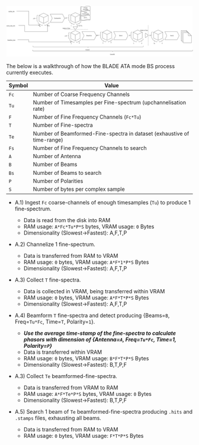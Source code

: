 ![BLADE ATA CLI Pipeline](./img/BLADE.png)

The below is a walkthrough of how the BLADE ATA mode BS process currently executes.

Symbol | Value
-|-
`Fc` | Number of Coarse Frequency Channels
`Tu` | Number of Timesamples per Fine-spectrum (upchannelisation rate)
`F` | Number of Fine Frequency Channels (`Fc*Tu`)
`T` | Number of Fine-spectra
`Te` | Number of Beamformed-Fine-spectra in dataset (exhaustive of time-range)
`Fs` | Number of Fine Frequency Channels to search
`A` | Number of Antenna
`B` | Number of Beams
`Bs` | Number of Beams to search
`P` | Number of Polarities
`S` | Number of bytes per complex sample

- A.1) Ingest `Fc` coarse-channels of enough timesamples (`Tu`) to produce 1 fine-spectrum.
  - Data is read from the disk into RAM
  - RAM usage: `A*Fc*Tu*P*S` bytes, VRAM usage: `0` Bytes
  - Dimensionality (Slowest->Fastest): A,F,T,P

- A.2) Channelize 1 fine-spectrum.
  - Data is transferred from RAM to VRAM
  - RAM usage: `0` bytes, VRAM usage: `A*F*1*P*S` Bytes
  - Dimensionality (Slowest->Fastest): A,F,T,P

- A.3) Collect `T` fine-spectra.
  - Data is collected in VRAM, being transferred within VRAM
  - RAM usage: `0` bytes, VRAM usage: `A*F*T*P*S` Bytes
  - Dimensionality (Slowest->Fastest): A,F,T,P

- A.4) Beamform `T` fine-spectra and detect producing {Beams=`B`, Freq=`Tu*Fc`, Time=`T`, Polarity=`1`}.
  - ***Use the average time-stamp of the fine-spectra to calculate phasors with dimension of {Antenna=`A`, Freq=`Tu*Fc`, Time=1, Polarity=`P`}***
  - Data is transferred within VRAM
  - RAM usage: `0` bytes, VRAM usage: `B*F*T*P*S` Bytes
  - Dimensionality (Slowest->Fastest): B,T,P,F

- A.3) Collect `Te` beamformed-fine-spectra.
  - Data is transferred from VRAM to RAM
  - RAM usage: `A*F*Te*P*S` bytes, VRAM usage: `0` Bytes
  - Dimensionality (Slowest->Fastest): B,T,P,F

- A.5) Search 1 beam of `Te` beamformed-fine-spectra producing `.hits` and `.stamps` files, exhausting all beams.
  - Data is transferred from RAM to VRAM
  - RAM usage: `0` bytes, VRAM usage: `F*T*P*S` Bytes
